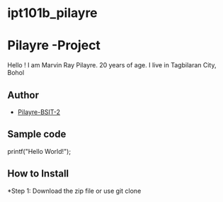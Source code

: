 # ipt101b_pilayre
# Pilayre -Project
Hello ! I am Marvin Ray Pilayre. 20 years of age. I live in Tagbilaran City, Bohol
## Author
* [Pilayre-BSIT-2](https://github.com/peelieree-BSIT-2)
## Sample code
printf("Hello World!");
## How to Install
   *Step 1: Download the zip file or use git clone
